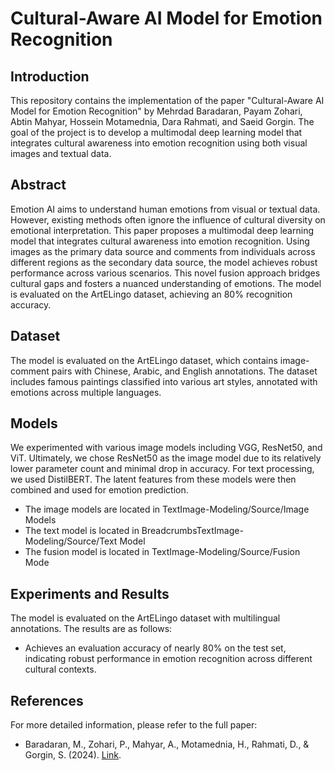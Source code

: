 # Cultural-Aware AI Model for Emotion Recognition

## Introduction

This repository contains the implementation of the paper "Cultural-Aware AI Model for Emotion Recognition" by Mehrdad Baradaran, Payam Zohari, Abtin Mahyar, Hossein Motamednia, Dara Rahmati, and Saeid Gorgin. The goal of the project is to develop a multimodal deep learning model that integrates cultural awareness into emotion recognition using both visual images and textual data.

## Abstract

Emotion AI aims to understand human emotions from visual or textual data. However, existing methods often ignore the influence of cultural diversity on emotional interpretation. This paper proposes a multimodal deep learning model that integrates cultural awareness into emotion recognition. Using images as the primary data source and comments from individuals across different regions as the secondary data source, the model achieves robust performance across various scenarios. This novel fusion approach bridges cultural gaps and fosters a nuanced understanding of emotions. The model is evaluated on the ArtELingo dataset, achieving an 80% recognition accuracy.


## Dataset

The model is evaluated on the ArtELingo dataset, which contains image-comment pairs with Chinese, Arabic, and English annotations. The dataset includes famous paintings classified into various art styles, annotated with emotions across multiple languages.

## Models

We experimented with various image models including VGG, ResNet50, and ViT. Ultimately, we chose ResNet50 as the image model due to its relatively lower parameter count and minimal drop in accuracy. For text processing, we used DistilBERT.  The latent features from these models were then combined and used for emotion prediction.

- The image models are located in TextImage-Modeling/Source/Image Models
- The text model is located in BreadcrumbsTextImage-Modeling/Source/Text Model
- The fusion model is located in TextImage-Modeling/Source/Fusion Mode


## Experiments and Results

The model is evaluated on the ArtELingo dataset with multilingual annotations. The results are as follows:

- Achieves an evaluation accuracy of nearly 80% on the test set, indicating robust performance in emotion recognition across different cultural contexts.

## References

For more detailed information, please refer to the full paper:

- Baradaran, M., Zohari, P., Mahyar, A., Motamednia, H., Rahmati, D., & Gorgin, S. (2024). [Link](https://ieeexplore.ieee.org/abstract/document/10491176).
